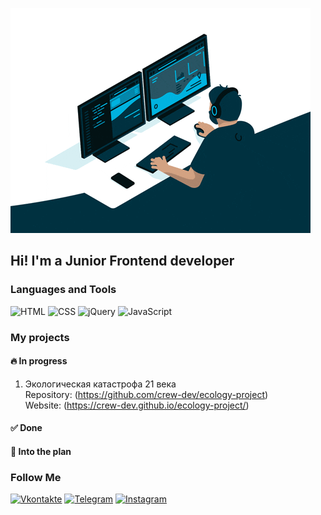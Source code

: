 ![Header](https://github.com/crew-dev/crew-dev/blob/main/assets/giphy-3.gif)

## Hi! I'm a Junior Frontend developer

### Languages and Tools
![HTML](https://img.shields.io/badge/-HTML-232323?style=for-the-badge&logo=HTML)
![CSS](https://img.shields.io/badge/CSS-232323?style=for-the-badge&logo=CSS)
![jQuery](https://img.shields.io/badge/-jQuery-232323?style=for-the-badge&logo=jQuery)
![JavaScript](https://img.shields.io/badge/-JavaScript-232323?style=for-the-badge&logo=JavaScript)

### My projects

#### 🔥 In progress 
1) Экологическая катастрофа 21 века <br>
Repository: (https://github.com/crew-dev/ecology-project) <br> 
Website: (https://crew-dev.github.io/ecology-project/) <br>
#### ✅ Done
#### 💬 Into the plan

### Follow Me
[![Vkontakte](https://img.shields.io/badge/Vkontakte-232323?style=for-the-badge&logo=VK&logoColor=4A76A8)](https://vk.me/crew_dev)
[![Telegram](https://img.shields.io/badge/Telegram-232323?style=for-the-badge&logo=telegram&logoColor=27A0D9)](https://t.me/crew_dev)
[![Instagram](https://img.shields.io/badge/Instagram-232323?style=for-the-badge&logo=instagram&logoColor=B4068E)](https://www.instagram.com/crew_vlad/)